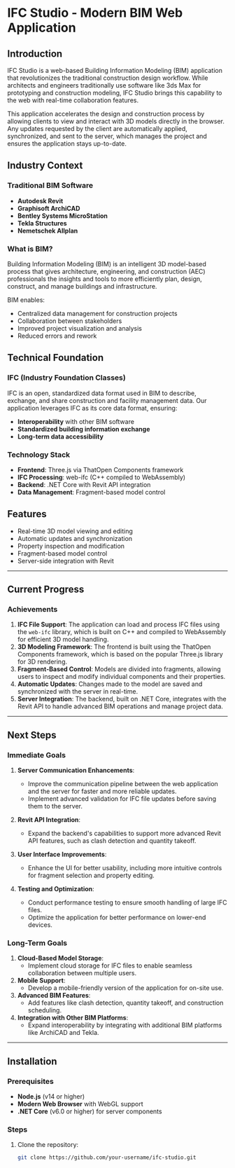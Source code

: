 # IFC Studio - Modern BIM Web Application

## Introduction

IFC Studio is a web-based Building Information Modeling (BIM) application that revolutionizes the traditional construction design workflow. While architects and engineers traditionally use software like 3ds Max for prototyping and construction modeling, IFC Studio brings this capability to the web with real-time collaboration features.

This application accelerates the design and construction process by allowing clients to view and interact with 3D models directly in the browser. Any updates requested by the client are automatically applied, synchronized, and sent to the server, which manages the project and ensures the application stays up-to-date.

## Industry Context

### Traditional BIM Software
- **Autodesk Revit**
- **Graphisoft ArchiCAD**
- **Bentley Systems MicroStation**
- **Tekla Structures**
- **Nemetschek Allplan**

### What is BIM?
Building Information Modeling (BIM) is an intelligent 3D model-based process that gives architecture, engineering, and construction (AEC) professionals the insights and tools to more efficiently plan, design, construct, and manage buildings and infrastructure.

BIM enables:
- Centralized data management for construction projects
- Collaboration between stakeholders
- Improved project visualization and analysis
- Reduced errors and rework

## Technical Foundation

### IFC (Industry Foundation Classes)
IFC is an open, standardized data format used in BIM to describe, exchange, and share construction and facility management data. Our application leverages IFC as its core data format, ensuring:
- **Interoperability** with other BIM software
- **Standardized building information exchange**
- **Long-term data accessibility**

### Technology Stack
- **Frontend**: Three.js via ThatOpen Components framework
- **IFC Processing**: web-ifc (C++ compiled to WebAssembly)
- **Backend**: .NET Core with Revit API integration
- **Data Management**: Fragment-based model control

## Features
- Real-time 3D model viewing and editing
- Automatic updates and synchronization
- Property inspection and modification
- Fragment-based model control
- Server-side integration with Revit

---

## Current Progress

### Achievements
1. **IFC File Support**: The application can load and process IFC files using the `web-ifc` library, which is built on C++ and compiled to WebAssembly for efficient 3D model handling.
2. **3D Modeling Framework**: The frontend is built using the ThatOpen Components framework, which is based on the popular Three.js library for 3D rendering.
3. **Fragment-Based Control**: Models are divided into fragments, allowing users to inspect and modify individual components and their properties.
4. **Automatic Updates**: Changes made to the model are saved and synchronized with the server in real-time.
5. **Server Integration**: The backend, built on .NET Core, integrates with the Revit API to handle advanced BIM operations and manage project data.

---

## Next Steps

### Immediate Goals
1. **Server Communication Enhancements**:
   - Improve the communication pipeline between the web application and the server for faster and more reliable updates.
   - Implement advanced validation for IFC file updates before saving them to the server.

2. **Revit API Integration**:
   - Expand the backend's capabilities to support more advanced Revit API features, such as clash detection and quantity takeoff.

3. **User Interface Improvements**:
   - Enhance the UI for better usability, including more intuitive controls for fragment selection and property editing.

4. **Testing and Optimization**:
   - Conduct performance testing to ensure smooth handling of large IFC files.
   - Optimize the application for better performance on lower-end devices.

### Long-Term Goals
1. **Cloud-Based Model Storage**:
   - Implement cloud storage for IFC files to enable seamless collaboration between multiple users.
2. **Mobile Support**:
   - Develop a mobile-friendly version of the application for on-site use.
3. **Advanced BIM Features**:
   - Add features like clash detection, quantity takeoff, and construction scheduling.
4. **Integration with Other BIM Platforms**:
   - Expand interoperability by integrating with additional BIM platforms like ArchiCAD and Tekla.

---

## Installation

### Prerequisites
- **Node.js** (v14 or higher)
- **Modern Web Browser** with WebGL support
- **.NET Core** (v6.0 or higher) for server components

### Steps
1. Clone the repository:
   ```bash
   git clone https://github.com/your-username/ifc-studio.git

